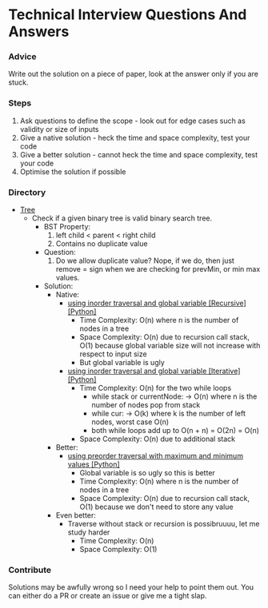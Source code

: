# Technical Interview Questions And Answers

### Advice
Write out the solution on a piece of paper, look at the answer only if you are stuck.

### Steps
1. Ask questions to define the scope - look out for edge cases such as validity or size of inputs
2. Give a native solution - heck the time and space complexity, test your code
3. Give a better solution - cannot heck the time and space complexity, test your code
4. Optimise the solution if possible

### Directory
- [Tree](./Tree)
  - Check if a given binary tree is valid binary search tree.
    - BST Property:
      1. left child < parent < right child
      2. Contains no duplicate value
    - Question:
      1. Do we allow duplicate value? Nope, if we do, then just remove = sign when we are checking for prevMin, or min max values.
    - Solution:
      - Native:
        - [using inorder traversal and global variable [Recursive] [Python]](./Tree/check_binary_search_tree/using_inorder_recursive)
          - Time Complexity: O(n) where n is the number of nodes in a tree
          - Space Complexity: O(n) due to recursion call stack, O(1) because global variable size will not increase with respect to input size
          - But global variable is ugly
        - [using inorder traversal and global variable [Iterative] [Python]](./Tree/check_binary_search_tree/using_inorder_iterative)
          - Time Complexity: O(n) for the two while loops
            - while stack or currentNode: -> O(n) where n is the number of nodes pop from stack
            - while cur: -> O(k) where k is the number of left nodes, worst case O(n)
            - both while loops add up to O(n + n) = O(2n) = O(n)
          - Space Complexity: O(n) due to additional stack
      - Better:
        - [using preorder traversal with maximum and minimum values [Python]](./Tree/check_binary_search_tree/using_preorder_recursive)
          - Global variable is so ugly so this is better
          - Time Complexity: O(n) where n is the number of nodes in a tree
          - Space Complexity: O(n) due to recursion call stack, O(1) because we don't need to store any value
      - Even better:
        - Traverse without stack or recursion is possibruuuu, let me study harder
          - Time Complexity: O(n)
          - Space Complexity: O(1)


### Contribute
Solutions may be awfully wrong so I need your help to point them out. You can either do a PR or create an issue or give me a tight slap.
